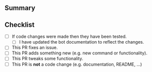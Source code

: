 ## Summary

<!-- What is this pull request for? Does it fix any issues? -->

## Checklist

<!-- Put an x inside [ ] to check it, like so: [x] -->

- [ ] If code changes were made then they have been tested.
    - [ ] I have updated the bot documentation to reflect the changes.
- [ ] This PR fixes an issue.
- [ ] This PR adds something new (e.g. new command or functionality).
- [ ] This PR tweaks some functionality.
- [ ] This PR is **not** a code change (e.g. documentation, README, ...)
